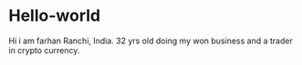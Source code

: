 # Hello-world
Hi i am farhan Ranchi, India. 32 yrs old doing my won business and a trader in crypto currency.
